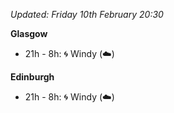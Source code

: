 *Updated: Friday 10th February 20:30*

**Glasgow**

* 21h - 8h: :cyclone: Windy (:cloud:)

**Edinburgh**

* 21h - 8h: :cyclone: Windy (:cloud:)
